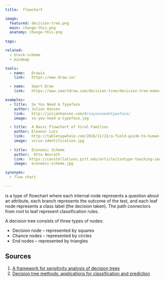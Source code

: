 ```yaml
---
title:  flowchart

image:
  featured: decision-tree.png
  main: change-this.png
  anatomy: change-this.png
  
tags:

related:
  - block-scheme
  - mindmap

tools:
  - name:   Drawio
    link:   https://www.draw.io/

  - name:   Smart Draw
    link:   https://www.smartdraw.com/decision-tree/decision-tree-maker.htm

examples:
  - title:  So You Need A Typeface
    author: Julian Hansen
    link:   http://julianhansen.com/#/soyouneedatypeface/
    image:  so-you-need-a-typeface.jpg

  - title:  A Basic Flowchart of Viral Families
    author: Eleanor Lutz
    link:   http://tabletopwhale.com/2016/11/22/a-field-guide-to-human-viruses.html
    image:  virus-identification.jpg
  
  - title:  Economic Scheme
    author:  Otto Neurath
    link:  https://constellations.pitt.edu/article/isotype-teaching-images
    image:  economic-scheme.jpg

synonyms:
  - flow chart
  
---
```


is a type of flowchart where each internal node represents a question about an attribute, each branch represents the outcome of the test, and each leaf node represents a class label (the decision taken). The path connectors from root to leaf represent classification rules. 

<!--more-->

A decision tree consists of three types of nodes:
- Decision node – represented by squares
- Chance nodes –  represented by circles
- End nodes – represented by triangles

## Sources
1. [A framework for sensitivity analysis of decision trees](https://link.springer.com/article/10.1007%2Fs10100-017-0479-6)
2. [Decision tree methods: applications for classification and prediction](https://www.ncbi.nlm.nih.gov/pmc/articles/PMC4466856/)
